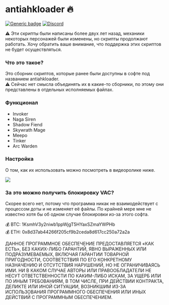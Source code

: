 # antiahkloader :fire:  
[![Generic badge](https://img.shields.io/badge/DOWNLOAD-red.svg)](https://github.com/andrewfeed/antiahkloader/releases)
[![Discord](https://badgen.net/badge/icon/discord?icon=discord&label)](https://discord.gg/kDY9kqdX)    
  
:warning: Эти скрипты были написаны более двух лет назад, механики некоторых персонажей были изменены, но скрипты продолжают работать. Хочу обратить ваше внимание, что поддержка этих скриптов не будет осуществляться.
### Что это такое? ###
Это сборник скриптов, которые ранее были доступны в софте под названием antiahkloader.  
:warning: Сейчас нет смысла объединять их в какие-то сборники, по этому они представлены в отдельных исполняемых файлах.
### Функционал ###
+ Invoker
+ Naga Siren
+ Shadow Fiend
+ Skywrath Mage
+ Meepo
+ Tinker
+ Arc Warden
### Настройка ###
О том, как их использовать можно посмотреть в видеоролике ниже.  
  
[![](https://img.youtube.com/vi/SPETB4o1xS0/mqdefault.jpg)](https://www.youtube.com/watch?v=SPETB4o1xS0)
### За это можно получить блокировку VAC? ###
Скорее всего нет, потому что программа никак не взаимодействует с процессом доты и не изменяет её файлы. По крайней мере мне не известно хотя бы об одном случае блокировки из-за этого софта.  
  
:moneybag: BTC: 1KsmhV3y2niwb1ppWjgT5HYaxSZmaYWPHb  
:moneybag: ETH: 0x8d37ab44266f205cf9b2ceda8d617cc250a72a2a  

ДАННОЕ ПРОГРАММНОЕ ОБЕСПЕЧЕНИЕ ПРЕДОСТАВЛЯЕТСЯ «КАК ЕСТЬ», БЕЗ КАКИХ-ЛИБО ГАРАНТИЙ, ЯВНО ВЫРАЖЕННЫХ ИЛИ ПОДРАЗУМЕВАЕМЫХ, ВКЛЮЧАЯ ГАРАНТИИ ТОВАРНОЙ ПРИГОДНОСТИ, СООТВЕТСТВИЯ ПО ЕГО КОНКРЕТНОМУ НАЗНАЧЕНИЮ И ОТСУТСТВИЯ НАРУШЕНИЙ, НО НЕ ОГРАНИЧИВАЯСЬ ИМИ. НИ В КАКОМ СЛУЧАЕ АВТОРЫ ИЛИ ПРАВООБЛАДАТЕЛИ НЕ НЕСУТ ОТВЕТСТВЕННОСТИ ПО КАКИМ-ЛИБО ИСКАМ, ЗА УЩЕРБ ИЛИ ПО ИНЫМ ТРЕБОВАНИЯМ, В ТОМ ЧИСЛЕ, ПРИ ДЕЙСТВИИ КОНТРАКТА, ДЕЛИКТЕ ИЛИ ИНОЙ СИТУАЦИИ, ВОЗНИКШИМ ИЗ-ЗА ИСПОЛЬЗОВАНИЯ ПРОГРАММНОГО ОБЕСПЕЧЕНИЯ ИЛИ ИНЫХ ДЕЙСТВИЙ С ПРОГРАММНЫМ ОБЕСПЕЧЕНИЕМ.
